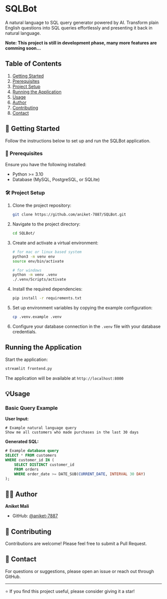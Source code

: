 # SQLBot

A natural language to SQL query generator powered by AI. Transform plain English questions into SQL queries effortlessly and presenting it back in natural language.

**Note: This project is still in development phase, many more features are comming soon...**

## Table of Contents
1. [Getting Started](#-getting-started)
2. [Prerequisites](#-prerequisites)
3. [Project Setup](#project-setup)
4. [Running the Application](#running-the-application)
5. [Usage](#usage)
6. [Author](#-author)
7. [Contributing](#-contributing)
8. [Contact](#-contact)

## 🚀 Getting Started

Follow the instructions below to set up and run the SQLBot application.

### 🐣 Prerequisites

Ensure you have the following installed:
- Python >= 3.10
- Database (MySQL, PostgreSQL, or SQLite)

### 🛠️ Project Setup

1. Clone the project repository:
    ```bash
    git clone https://github.com/aniket-7887/SQLBot.git
    ```
   
2. Navigate to the project directory:
    ```bash
    cd SQLBot/
    ```

3. Create and activate a virtual environment:
    ```bash
    # for mac or linux based system
    python3 -m venv env
    source env/bin/activate

    # for windows
    python -m venv .venv
    ./.venv/Scripts/activate
    ```

4. Install the required dependencies:
    ```bash
    pip install -r requirements.txt
    ```

5. Set up environment variables by copying the example configuration:
    ```bash
    cp .venv.example .venv
    ```

6. Configure your database connection in the `.venv` file with your database credentials.

## Running the Application

Start the application:
```bash
streamlit frontend.py
```

The application will be available at `http://localhost:8000`

## 💡Usage

### Basic Query Example

**User Input:**
```
# Example natural language query
Show me all customers who made purchases in the last 30 days
```

**Generated SQL:**
```sql
# Example database query
SELECT * FROM customers 
WHERE customer_id IN (
    SELECT DISTINCT customer_id 
    FROM orders 
    WHERE order_date >= DATE_SUB(CURRENT_DATE, INTERVAL 30 DAY)
);
```

## 👨‍💻 Author

**Aniket Mali**
- GitHub: [@aniket-7887](https://github.com/aniket-7887)

## 🤝 Contributing

Contributions are welcome! Please feel free to submit a Pull Request.


## 📧 Contact

For questions or suggestions, please open an issue or reach out through GitHub.

---

⭐ If you find this project useful, please consider giving it a star!
